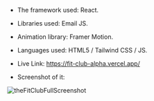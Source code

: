- The framework used: React.

- Libraries used: Email JS.

- Animation library: Framer Motion.

- Languages used: HTML5 / Tailwind CSS / JS.

- Live Link: https://fit-club-alpha.vercel.app/

- Screenshot of it:

 ![theFitClubFullScreenshot](https://github.com/mona9855/Fit-Club/assets/89538929/8379acaf-bfec-4c7d-b140-2ab22a2fa3a1)
